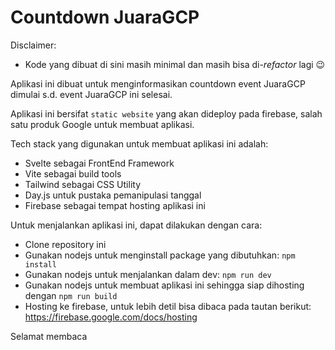 # Countdown JuaraGCP

Disclaimer:
- Kode yang dibuat di sini masih minimal dan masih bisa di-*refactor* lagi 😉

Aplikasi ini dibuat untuk menginformasikan countdown event JuaraGCP dimulai s.d. event JuaraGCP ini selesai.

Aplikasi ini bersifat `static website` yang akan dideploy pada firebase, salah satu produk Google untuk membuat aplikasi.

Tech stack yang digunakan untuk membuat aplikasi ini adalah:
- Svelte sebagai FrontEnd Framework
- Vite sebagai build tools
- Tailwind sebagai CSS Utility
- Day.js untuk pustaka pemanipulasi tanggal
- Firebase sebagai tempat hosting aplikasi ini

Untuk menjalankan aplikasi ini, dapat dilakukan dengan cara:
- Clone repository ini
- Gunakan nodejs untuk menginstall package yang dibutuhkan: `npm install`
- Gunakan nodejs untuk menjalankan dalam dev: `npm run dev`
- Gunakan nodejs untuk membuat aplikasi ini sehingga siap dihosting dengan `npm run build`
- Hosting ke firebase, untuk lebih detil bisa dibaca pada tautan berikut: https://firebase.google.com/docs/hosting

Selamat membaca